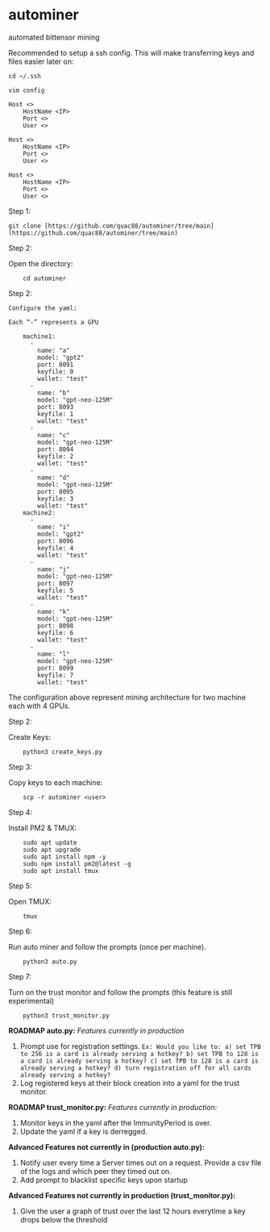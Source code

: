# autominer
automated bittensor mining

Recommended to setup a ssh config. This will make transferring keys and files easier later on:

```
cd ~/.ssh
```
```
vim config
```	

```	
Host <>
	HostName <IP>
	Port <>
	User <>

Host <>
	HostName <IP>
	Port <>
	User <>

Host <>
	HostName <IP>
	Port <>
	User <>
```

Step 1:

	git clone [https://github.com/quac88/autominer/tree/main](https://github.com/quac88/autominer/tree/main)

Step 2:

Open the directory:

		cd autominer
		

Step 2: 

	Configure the yaml:

	Each “-” represents a GPU
	
		machine1:
		  -
		    name: "a"
		    model: "gpt2"
		    port: 8091
		    keyfile: 0
		    wallet: "test"
		  -
		    name: "b"
		    model: "gpt-neo-125M"
		    port: 8093
		    keyfile: 1
		    wallet: "test"
		  -
		    name: "c"
		    model: "gpt-neo-125M"
		    port: 8094
		    keyfile: 2
		    wallet: "test"
		  -
		    name: "d"
		    model: "gpt-neo-125M"
		    port: 8095
		    keyfile: 3
		    wallet: "test"
		machine2:
		  -
		    name: "i"
		    model: "gpt2"
		    port: 8096
		    keyfile: 4
		    wallet: "test"
		  -
		    name: "j"
		    model: "gpt-neo-125M"
		    port: 8097
		    keyfile: 5
		    wallet: "test"
		  -
		    name: "k"
		    model: "gpt-neo-125M"
		    port: 8098
		    keyfile: 6
		    wallet: "test"
		  -
		    name: "l"
		    model: "gpt-neo-125M"
		    port: 8099
		    keyfile: 7
		    wallet: "test"
		

The configuration above represent mining architecture for two machine each with 4 GPUs.

Step 2:

Create Keys:
		
		python3 create_keys.py
		

Step 3: 

Copy keys to each machine:
		
		scp -r autominer <user>
		

Step 4:

Install PM2 & TMUX:
		
		sudo apt update
		sudo apt upgrade
		sudo apt install npm -y
		sudo npm install pm2@latest -g
		sudo apt install tmux
		

Step 5:

Open TMUX:
		
		tmux
		

Step 6: 

Run auto miner and follow the prompts (once per machine). 

		python3 auto.py

	
Step 7: 
	
Turn on the trust monitor and follow the prompts (this feature is still experimental) 
		
		python3 trust_monitor.py
		
		
		
**ROADMAP auto.py:**
*Features currently in production*
1. Prompt use for registration settings.
				       ```
                                       Ex: Would you like to:
                                            a) set TPB to 256 is a card is already serving a hotkey?
                                            b) set TPB to 128 is a card is already serving a hotkey?
                                            c) set TPB to 128 is a card is already serving a hotkey?
                                            d) turn registration off for all cards already serving a hotkey?	
				       ```
2. Log registered keys at their block creation into a yaml for the trust monitor.

							 
							 
**ROADMAP trust_monitor.py:**
*Features currently in production:*
1. Monitor keys in the yaml after the ImmunityPeriod is over. 
2. Update the yaml if a key is derregged.



**Advanced Features not currently in (production auto.py):**
1. Notify user every time a Server times out on a request. Provide a csv file of the logs and which peer they timed out on.
2. Add prompt to blacklist specific keys upon startup

**Advanced Features not currently in production (trust_monitor.py):**
1. Give the user a graph of trust over the last 12 hours everytime a key drops below the threshold
		
  
